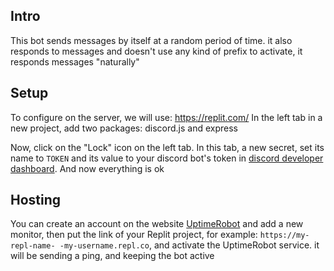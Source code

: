 ## Intro
This bot sends messages by itself at a random period of time. it also responds to messages and doesn't use any kind of prefix to activate, it responds messages "naturally"

## Setup
To configure on the server, we will use: https://replit.com/
In the left tab in a new project, add two packages: discord.js and express

Now, click on the "Lock" icon on the left tab. In this tab, a new secret, set its name to `TOKEN` and its value to your discord bot's token in [discord developer dashboard](https://discord.com/developers/applications).
And now everything is ok

## Hosting

You can create an account on the website [UptimeRobot](https://uptimerobot.com/) and add a new monitor, then put the link of your Replit project, for example: `https://my-repl-name- -my-username.repl.co`, and activate the UptimeRobot service. it will be sending a ping, and keeping the bot active